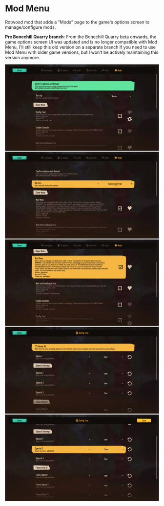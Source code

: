 # Mod Menu

Rotwood mod that adds a "Mods" page to the game's options screen to manage/configure mods.

**Pre Bonechill Quarry branch**: From the Bonechill Quarry beta onwards, the game options screen UI was updated and is no longer compatible with Mod Menu, I'll still keep this old version on a separate branch if you need to use Mod Menu with older game versions, but I won't be actively maintaining this version anymore.

![](img/modmenu_1.png)
![](img/modmenu_2.png)
![](img/modmenu_3.png)
![](img/modmenu_4.png)
![](img/modmenu_5.png)
